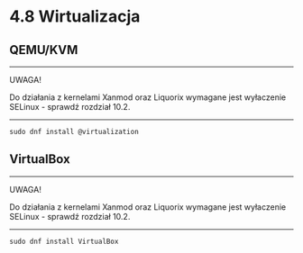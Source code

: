 # 4.8 Wirtualizacja

## QEMU/KVM
***
UWAGA!

Do działania z kernelami Xanmod oraz Liquorix wymagane jest wyłaczenie SELinux - sprawdź rozdział 10.2.
***
```
sudo dnf install @virtualization
```

## VirtualBox
***
UWAGA!

Do działania z kernelami Xanmod oraz Liquorix wymagane jest wyłaczenie SELinux - sprawdź rozdział 10.2.
***
```
sudo dnf install VirtualBox
```